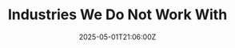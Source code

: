 ---
title: Industries We Do Not Work With
linkTitle: Industries We Do Not Work With
date: '2025-05-01T21:06:00Z'
weight: 1
description: Green Orbit Digital avoids partnerships with fossil fuel industries,
  organizations causing environmental harm, those undermining climate science, and
  entities engaged in unsustainable space practices, aligning with their commitment
  to sustainability and ethics.
draft: false
ref: industries-we-do-not-work-with
---